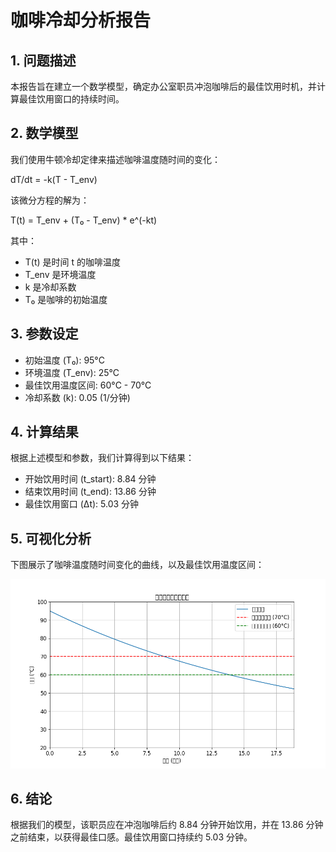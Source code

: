 
# 咖啡冷却分析报告

## 1. 问题描述

本报告旨在建立一个数学模型，确定办公室职员冲泡咖啡后的最佳饮用时机，并计算最佳饮用窗口的持续时间。

## 2. 数学模型

我们使用牛顿冷却定律来描述咖啡温度随时间的变化：

dT/dt = -k(T - T_env)

该微分方程的解为：

T(t) = T_env + (T₀ - T_env) * e^(-kt)

其中：

*   T(t) 是时间 t 的咖啡温度
*   T_env 是环境温度
*   k 是冷却系数
*   T₀ 是咖啡的初始温度

## 3. 参数设定

*   初始温度 (T₀): 95°C
*   环境温度 (T_env): 25°C
*   最佳饮用温度区间: 60°C - 70°C
*   冷却系数 (k): 0.05 (1/分钟)

## 4. 计算结果

根据上述模型和参数，我们计算得到以下结果：

*   开始饮用时间 (t_start): 8.84 分钟
*   结束饮用时间 (t_end): 13.86 分钟
*   最佳饮用窗口 (Δt): 5.03 分钟

## 5. 可视化分析

下图展示了咖啡温度随时间变化的曲线，以及最佳饮用温度区间：

![咖啡温度随时间变化](./coffee_temperature.png)

## 6. 结论

根据我们的模型，该职员应在冲泡咖啡后约 8.84 分钟开始饮用，并在 13.86 分钟之前结束，以获得最佳口感。最佳饮用窗口持续约 5.03 分钟。

